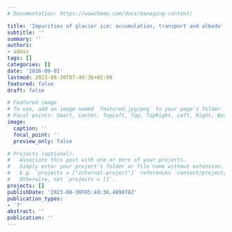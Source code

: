 ```yaml
---
# Documentation: https://wowchemy.com/docs/managing-content/

title: 'Impurities of glacier ice: accumulation, transport and albedo'
subtitle: ''
summary: ''
authors:
- admin
tags: []
categories: []
date: '2016-09-01'
lastmod: 2023-08-30T07:49:36+02:00
featured: false
draft: false

# Featured image
# To use, add an image named `featured.jpg/png` to your page's folder.
# Focal points: Smart, Center, TopLeft, Top, TopRight, Left, Right, BottomLeft, Bottom, BottomRight.
image:
  caption: ''
  focal_point: ''
  preview_only: false

# Projects (optional).
#   Associate this post with one or more of your projects.
#   Simply enter your project's folder or file name without extension.
#   E.g. `projects = ["internal-project"]` references `content/project/deep-learning/index.md`.
#   Otherwise, set `projects = []`.
projects: []
publishDate: '2023-08-30T05:49:36.489870Z'
publication_types:
- '7'
abstract: ''
publication: ''
---
```

